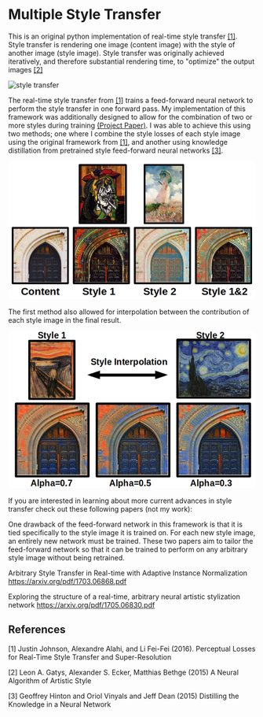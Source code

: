 # Multiple Style Transfer

This is an original python implementation of real-time style transfer [[1]](#1).  Style transfer is rendering one image (content image) with the style of another image (style image).  Style transfer was originally achieved iteratively, and therefore substantial rendering time, to "optimize" the output images [[2]](#2) 

![style transfer](readme_figures/style_transfer.png)

The real-time style transfer from [[1]](#1) trains a feed-forward neural network to perform the style transfer in one forward pass.  My implementation of this framework was additionally designed to allow for the combination of two or more styles during training [(Project Paper)](https://arxiv.org/abs/1911.06464).  I was able to achieve this using two methods; one where I combine the style losses of each style image using the original framework from [[1]](#1), and another using knowledge distillation from pretrained style feed-forward neural networks [[3]](#3).  

![multiple_style_transfer](readme_figures/monasso.png)


The first method also allowed for interpolation between the contribution of each style image in the final result.

![Interpolation](readme_figures/styleInterp.png)

If you are interested in learning about more current advances in style transfer check out these following papers (not my work):

One drawback of the feed-forward network in this framework is that it is tied specifically to the style image it is trained on.  For each new style image, an entirely new network must be trained.  These two papers aim to tailor the feed-forward network so that it can be trained to perform on any arbitrary style image without being retrained.


Arbitrary Style Transfer in Real-time with Adaptive Instance Normalization
https://arxiv.org/pdf/1703.06868.pdf

Exploring the structure of a real-time, arbitrary neural
artistic stylization network
https://arxiv.org/pdf/1705.06830.pdf

## References

<a id="1">[1]</a> 
Justin Johnson, Alexandre Alahi, and Li Fei-Fei (2016). 
Perceptual Losses for Real-Time Style Transfer
and Super-Resolution

<a id="2">[2]</a> 
Leon A. Gatys, Alexander S. Ecker, Matthias Bethge (2015)
A Neural Algorithm of Artistic Style

<a id="3">[3]</a> 
Geoffrey Hinton and Oriol Vinyals and Jeff Dean (2015)
Distilling the Knowledge in a Neural Network
